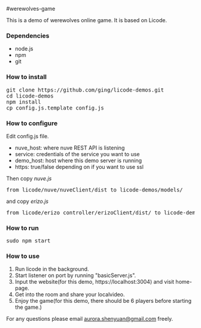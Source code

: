 #werewolves-game

This is a demo of werewolves online game. It is based on Licode.

### Dependencies

- node.js
- npm
- git

### How to install

<pre>
git clone https://github.com/ging/licode-demos.git
cd licode-demos
npm install
cp config.js.template config.js
</pre>

### How to configure

Edit config.js file.

- nuve_host: where nuve REST API is listening
- service: credentials of the service you want to use
- demo_host: host where this demo server is running
- https: true/false depending on if you want to use ssl

Then copy *nuve.js*
<pre>
from licode/nuve/nuveClient/dist to licode-demos/models/
</pre>

and copy *erizo.js*

<pre>
from licode/erizo_controller/erizoClient/dist/ to licode-demos/public/javascripts
</pre>

### How to run

<pre>
sudo npm start
</pre>

### How to use

1. Run licode in the background.
2. Start listener on port by running "basicServer.js".
3. Input the website(for this demo, https://localhost:3004) and visit home-page.
4. Get into the room and share your localvideo.
5. Enjoy the game(for this demo, there should be 6 players before starting the game.)

For any questions please email aurora.shenyuan@gmail.com freely.
